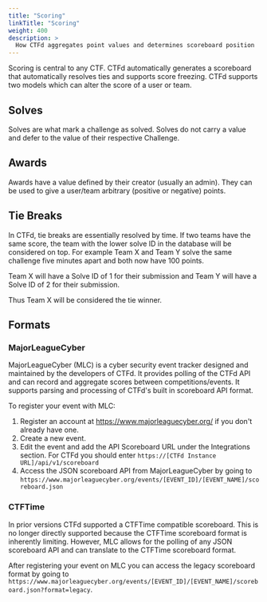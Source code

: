 ```yaml
---
title: "Scoring"
linkTitle: "Scoring"
weight: 400
description: >
  How CTFd aggregates point values and determines scoreboard position
---
```


Scoring is central to any CTF. CTFd automatically generates a scoreboard
that automatically resolves ties and supports score freezing. CTFd
supports two models which can alter the score of a user or team.

## Solves

Solves are what mark a challenge as solved. Solves do not carry a value
and defer to the value of their respective Challenge.

## Awards

Awards have a value defined by their creator (usually an admin). They
can be used to give a user/team arbitrary (positive or negative) points.

## Tie Breaks

In CTFd, tie breaks are essentially resolved by time. If two teams have
the same score, the team with the lower solve ID in the database will be
considered on top. For example Team X and Team Y solve the same
challenge five minutes apart and both now have 100 points.

Team X will have a Solve ID of 1 for their submission and Team Y will
have a Solve ID of 2 for their submission.

Thus Team X will be considered the tie winner.

## Formats

### MajorLeagueCyber

MajorLeagueCyber (MLC) is a cyber security event tracker designed and
maintained by the developers of CTFd. It provides polling of the CTFd
API and can record and aggregate scores between competitions/events. It
supports parsing and processing of CTFd's built in scoreboard API
format.

To register your event with MLC:

1.  Register an account at <https://www.majorleaguecyber.org/> if you
    don't already have one.
2.  Create a new event.
3.  Edit the event and add the API Scoreboard URL under the
    Integrations section. For CTFd you should enter
    `https://[CTFd Instance URL]/api/v1/scoreboard`
4.  Access the JSON scoreboard API from MajorLeagueCyber by going to
    `https://www.majorleaguecyber.org/events/[EVENT_ID]/[EVENT_NAME]/scoreboard.json`

### CTFTime

In prior versions CTFd supported a CTFTime compatible scoreboard. This
is no longer directly supported because the CTFTime scoreboard format is
inherently limiting. However, MLC allows for the polling of any JSON
scoreboard API and can translate to the CTFTime scoreboard format.

After registering your event on MLC you can access the legacy scoreboard
format by going to
`https://www.majorleaguecyber.org/events/[EVENT_ID]/[EVENT_NAME]/scoreboard.json?format=legacy`.
